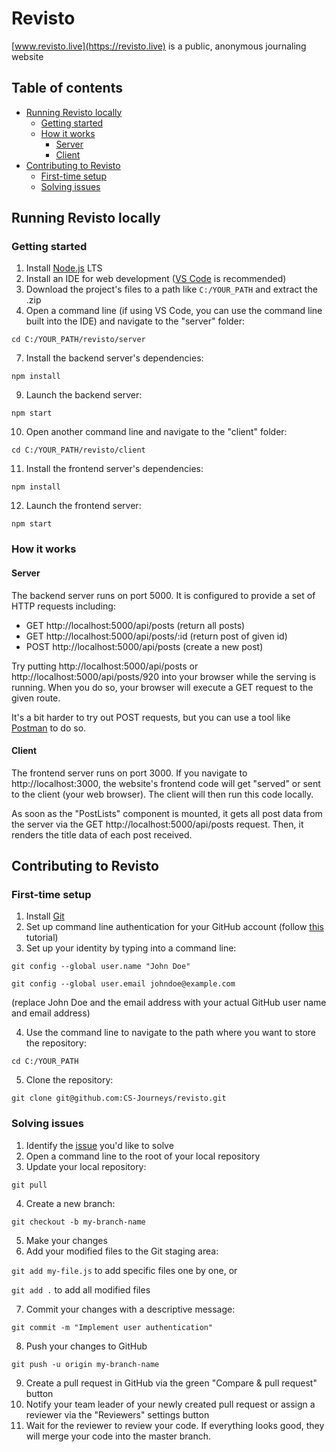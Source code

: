 # Revisto
[www.revisto.live](https://revisto.live) is a public, anonymous journaling website
## Table of contents

  * [Running Revisto locally](#running-revisto-locally)
    * [Getting started](#getting-started)
    * [How it works](#how-it-works)
      * [Server](#server)
      * [Client](#client)
  * [Contributing to Revisto](#contributing-to-revisto)
    * [First-time setup](#first-time-setup)
    * [Solving issues](#solving-issues)


## Running Revisto locally
### Getting started
1. Install [Node.js](https://nodejs.org/en/) LTS
2. Install an IDE for web development ([VS Code](https://code.visualstudio.com/) is recommended)
3. Download the project's files to a path like `C:/YOUR_PATH` and extract the .zip
4. Open a command line (if using VS Code, you can use the command line built into the IDE) and navigate to the "server" folder: 

`cd C:/YOUR_PATH/revisto/server`

7. Install the backend server's dependencies: 

`npm install`

9. Launch the backend server:

`npm start`

10. Open another command line and navigate to the "client" folder:

`cd C:/YOUR_PATH/revisto/client`

11. Install the frontend server's dependencies:

`npm install`

12. Launch the frontend server:

`npm start`
  

### How it works
#### Server
The backend server runs on port 5000. It is configured to provide a set of HTTP requests including:
 - GET http://localhost:5000/api/posts (return all posts)
 - GET http://localhost:5000/api/posts/:id (return post of given id)
 - POST http://localhost:5000/api/posts (create a new post)

Try putting http://localhost:5000/api/posts or http://localhost:5000/api/posts/920 into your browser while the serving is running. When you do so, your browser will execute a GET request to the given route. 

It's a bit harder to try out POST requests, but you can use a tool like [Postman](https://www.postman.com/) to do so. 

#### Client
The frontend server runs on port 3000. If you navigate to http://localhost:3000, the website's frontend code will get "served" or sent to the client (your web browser). The client will then run this code locally.

As soon as the "PostLists" component is mounted, it gets all post data from the server via the GET http://localhost:5000/api/posts request. Then, it renders the title data of each post received.


## Contributing to Revisto
### First-time setup
1. Install [Git](https://git-scm.com/downloads)
2. Set up command line authentication for your GitHub account (follow [this](https://docs.github.com/en/authentication/connecting-to-github-with-ssh/generating-a-new-ssh-key-and-adding-it-to-the-ssh-agent) tutorial)
3. Set up your identity by typing into a command line:

`git config --global user.name "John Doe"`

`git config --global user.email johndoe@example.com`

(replace John Doe and the email address with your actual GitHub user name and email address)

4. Use the command line to navigate to the path where you want to store the repository: 

`cd C:/YOUR_PATH`

5. Clone the repository: 

`git clone git@github.com:CS-Journeys/revisto.git`

### Solving issues

1. Identify the [issue](https://github.com/CS-Journeys/revisto/issues) you'd like to solve
2. Open a command line to the root of your local repository
3. Update your local repository:

`git pull`

4. Create a new branch:

`git checkout -b my-branch-name`

5. Make your changes
6. Add your modified files to the Git staging area:

`git add my-file.js` to add specific files one by one, or

`git add .` to add all modified files

7. Commit your changes with a descriptive message:

`git commit -m "Implement user authentication"`

8. Push your changes to GitHub

`git push -u origin my-branch-name`

9. Create a pull request in GitHub via the green "Compare & pull request" button
10. Notify your team leader of your newly created pull request or assign a reviewer via the "Reviewers" settings button
11. Wait for the reviewer to review your code. If everything looks good, they will merge your code into the master branch.
